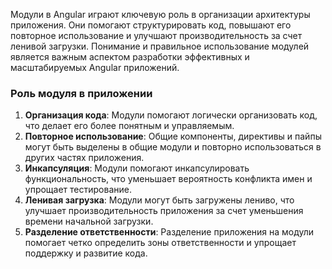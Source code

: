 
Модули в Angular играют ключевую роль в организации архитектуры приложения. Они помогают структурировать код, повышают его повторное использование и улучшают производительность за счет ленивой загрузки. Понимание и правильное использование модулей является важным аспектом разработки эффективных и масштабируемых Angular приложений.


### Роль модуля в приложении

1. **Организация кода**: Модули помогают логически организовать код, что делает его более понятным и управляемым.
2. **Повторное использование**: Общие компоненты, директивы и пайпы могут быть выделены в общие модули и повторно использоваться в других частях приложения.
3. **Инкапсуляция**: Модули помогают инкапсулировать функциональность, что уменьшает вероятность конфликта имен и упрощает тестирование.
4. **Ленивая загрузка**: Модули могут быть загружены лениво, что улучшает производительность приложения за счет уменьшения времени начальной загрузки.
5. **Разделение ответственности**: Разделение приложения на модули помогает четко определить зоны ответственности и упрощает поддержку и развитие кода.